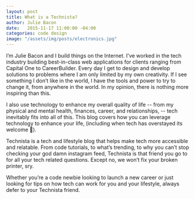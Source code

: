 ```yaml
---
layout: post
title: What is a Technista?
author: Julie Bacon
date:   2015-11-17 11:00:00 -04:00
categories: code design
image: "/assets/img/posts/electronics.jpg"
---
```


I’m Julie Bacon and I build things on the Internet. I've worked in the tech industry building best-in-class web applications for clients ranging from Capital One to CareerBuilder. Every day I get to design and develop solutions to problems where I am only limited by my own creativity. If I see something I don’t like in the world, I have the tools and power to try to change it, from anywhere in the world. In my opinion, there is nothing more inspiring than this.

I also use technology to enhance my overall quality of life -- from my physical and mental health, finances, career, and relationships, -- tech inevitably fits into all of this. This blog covers how you can leverage technology to enhance your life, (including when tech has overstayed its welcome 👋).

Technista is a tech and lifestyle blog that helps make tech more accessible and relatable. From code tutorials, to what’s trending, to why you can’t stop checking your god damn instagram feed, Technista is that friend you go to for all your tech related questions. Except no, we won’t fix your broken printer, sry.

Whether you’re a code newbie looking to launch a new career or just looking for tips on how tech can work for you and your lifestyle, always defer to your Technista friend.
